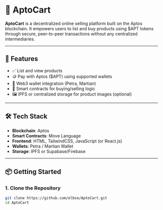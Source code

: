 # 🛒 AptoCart

**AptoCart** is a decentralized online selling platform built on the Aptos blockchain. It empowers users to list and buy products using $APT tokens through secure, peer-to-peer transactions without any centralized intermediaries.

---

## 🚀 Features

- ✅ List and view products
- 🪙 Pay with Aptos ($APT) using supported wallets
- 📲 Web3 wallet integration (Petra, Martian)
- 🔐 Smart contracts for buying/selling logic
- 🖼 IPFS or centralized storage for product images (optional)

---

## 🛠 Tech Stack

- **Blockchain**: Aptos
- **Smart Contracts**: Move Language
- **Frontend**: HTML, TailwindCSS, JavaScript (or React.js)
- **Wallets**: Petra / Martian Wallet
- **Storage**: IPFS or Supabase/Firebase

---

## 📦 Getting Started

### 1. Clone the Repository
```bash
git clone https://github.com/elbse/AptoCart.git
cd AptoCart
